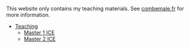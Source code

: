 This website only contains my teaching materials. See [combemale.fr](http://combemale.fr) for more information. 

- [Teaching](./teaching/)
    - [Master 1 ICE](./teaching/ice/m1/)
    - [Master 2 ICE](./teaching/ice/m2/)